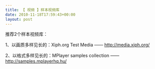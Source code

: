 ```yaml
---
title: 【 视频 】样本视频库
date: 2010-11-18T17:59:43+00:00
layout: post
---
```

推荐2个样本视频库：

1、以画质多样见长的：Xiph.org Test Media —— http://media.xiph.org/

2、以格式多样见长的：MPlayer samples collection —— http://samples.mplayerhq.hu/
